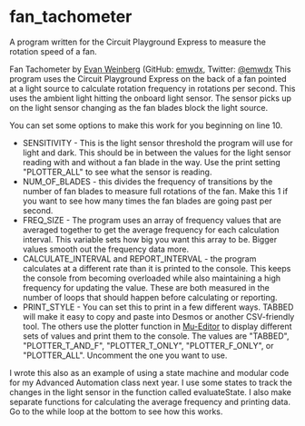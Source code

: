 # fan_tachometer
A program written for the Circuit Playground Express to measure the rotation speed of a fan.

Fan Tachometer by [Evan Weinberg](http://www.evanweinberg.com) (GitHub: [emwdx](https://github.com/emwdx), Twitter: [@emwdx](https://twitter.com/emwdx)
This program uses the Circuit Playground Express on the back of a fan pointed at a light source to calculate rotation frequency in rotations per second. This uses the ambient light hitting the onboard light sensor. The sensor picks up on the light sensor changing as the fan blades block the light source. 

You can set some options to make this work for you beginning on line 10.

* SENSITIVITY - This is the light sensor threshold the program will use for light and dark. This should be in between the values for the light sensor reading with and without a fan blade in the way. Use the print setting "PLOTTER_ALL" to see what the sensor is reading.
* NUM_OF_BLADES - this divides the frequency of transitions by the number of fan blades to measure full rotations of the fan. Make this 1 if you want to see how many times the fan blades are going past per second.
* FREQ_SIZE - The program uses an array of frequency values that are averaged together to get the average frequency for each calculation interval. This variable sets how big you want this array to be. Bigger values smooth out the frequency data more.
* CALCULATE_INTERVAL and REPORT_INTERVAL - the program calculates at a different rate than it is printed to the console. This keeps the console from becoming overloaded while also maintaining a high frequency for updating the value. These are both measured in the number of loops that should happen before calculating or reporting.
* PRINT_STYLE - You can set this to print in a few different ways. TABBED will make it easy to copy and paste into Desmos or another CSV-friendly tool. The others use the plotter function in [Mu-Editor](https://codewith.mu) to display different sets of values and print them to the console. The values are "TABBED", "PLOTTER_T_AND_F", "PLOTTER_T_ONLY", "PLOTTER_F_ONLY", or "PLOTTER_ALL". Uncomment the one you want to use.

I wrote this also as an example of using a state machine and modular code for my Advanced Automation class next year. I use some states to track the changes in the light sensor in the function called evaluateState. I also make separate functions for calculating the average frequency and printing data. Go to the while loop at the bottom to see how this works.


